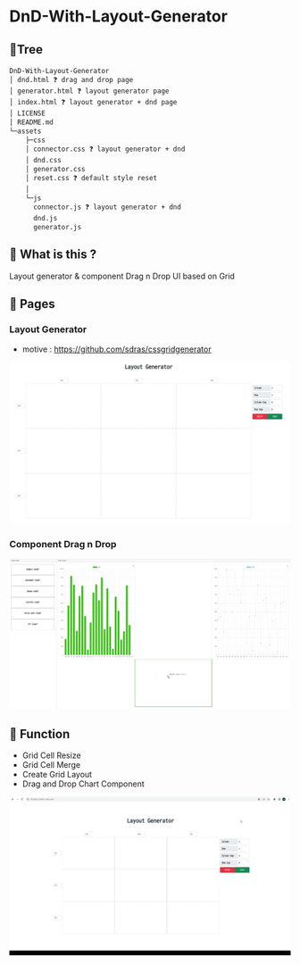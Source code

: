 # DnD-With-Layout-Generator

## 🌳Tree

```
DnD-With-Layout-Generator
│ dnd.html ❓ drag and drop page
│ generator.html ❓ layout generator page
│ index.html ❓ layout generator + dnd page
│ LICENSE
│ README.md
└─assets
    ├─css
    │ connector.css ❓ layout generator + dnd
    │ dnd.css
    │ generator.css
    │ reset.css ❓ default style reset
    │
    └─js
      connector.js ❓ layout generator + dnd
      dnd.js
      generator.js
```

## 💬 What is this ?

Layout generator & component Drag n Drop UI based on Grid

## 📖 Pages

### Layout Generator

-   motive : https://github.com/sdras/cssgridgenerator

![layout-generator](./assets/img/lg.png)

### Component Drag n Drop

![dnd](./assets/img/dnd.png)

## 🔧 Function

-   Grid Cell Resize
-   Grid Cell Merge
-   Create Grid Layout
-   Drag and Drop Chart Component

![running](./assets/img/layout%26dnd.gif)
